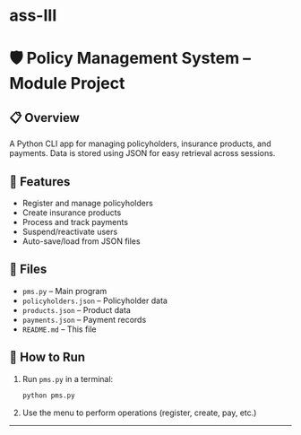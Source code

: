 # ass-III

# 🛡️ Policy Management System – Module Project

## 📋 Overview  
A Python CLI app for managing policyholders, insurance products, and payments. Data is stored using JSON for easy retrieval across sessions.

## 🧾 Features  
- Register and manage policyholders  
- Create insurance products  
- Process and track payments  
- Suspend/reactivate users  
- Auto-save/load from JSON files  

## 📂 Files  
- `pms.py` – Main program  
- `policyholders.json` – Policyholder data  
- `products.json` – Product data  
- `payments.json` – Payment records  
- `README.md` – This file  

## 🚀 How to Run  
1. Run `pms.py` in a terminal:  
   ```bash  
   python pms.py  
   ```  
2. Use the menu to perform operations (register, create, pay, etc.)

---


